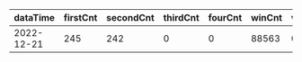 |dataTime|firstCnt|secondCnt|thirdCnt|fourCnt|winCnt|vrate|wrate|
|-|-|-|-|-|-|-|-|
|2022-12-21|245|242|0|0|88563|0%|0%|